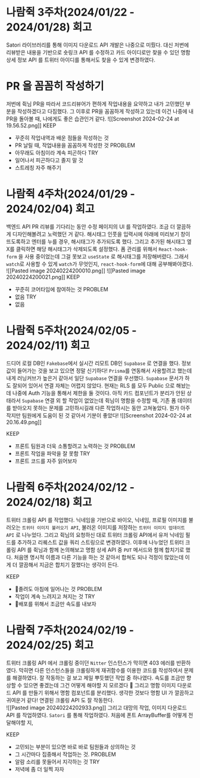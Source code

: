 # 나람쥑 3주차(2024/01/22 - 2024/01/28) 회고
Satori 라이브러리를 통해 이미지 다운로드 API 개발은 나중으로 미뤘다. 대신 저번에 리뷰받은 내용을 기반으로 숏링크 API 를 수정하고 카드 아이디로만 찾을 수 있던 명함 상세 정보 API 를 트위터 아이디를 통해서도 찾을 수 있게 변경하였다. 
# PR 을 꼼꼼히 작성하기
저번에 쥑님 PR을 따라서 코드리뷰어가 편하게 작업내용을 요약하고 내가 고민했던 부분을 작성하겠다고 다짐했다. 그 이후로 PR을 꼼꼼하게 작성하고 있는데 이건 나중에 내 PR을 돌아볼 때, 나에게도 좋은 습관인거 같다. 
![[Screenshot 2024-02-24 at 19.56.52.png]]
KEEP
- 꾸준히 작업내역과 배운 점들을 작성하는 것
- PR 날릴 때, 작업내용을 꼼꼼하게 작성한 것
PROBLEM
- 아무래도 아침이라 계속 피곤하다
TRY
- 일어나서 피곤하다고 졸지 말 것
- 스트레칭 자주 해주기
# 나람쥑 4주차(2024/01/29 - 2024/02/04) 회고
백엔드 API PR 리뷰를 기다리는 동안 수정 페이지의 UI 를 작업하였다. 조금 더 깔끔하게 디자인해볼려고 노력했던 거 같다. 해시태그 인풋을 입력시에 아래에 미리보기 창이 뜨도록하고 엔터를 누를 경우, 해시태그가 추가되도록 했다. 그리고 추가된 해시태그 옆 X를 클릭하면 해당 해시태그가 삭제되도록 설정했다. 
폼 관리를 위해서 `React-hook-form` 을 사용 중이었는데 그걸 못보고 `useState` 로 해시태그를 저장해버렸다. 그래서 `watch`로 사용할 수 있게 `watch`가 무엇인지, `react-hook-form`에 대해 공부해봐야겠다.
![[Pasted image 20240224200010.png]]
![[Pasted image 20240224200021.png]]
KEEP
- 꾸준히 코어타임에 참여하는 것
PROBLEM
- 없음
TRY
- 없음
# 나람쥑 5주차(2024/02/05 - 2024/02/11) 회고
드디어 로컬 DB인 `Fakebase`에서 실시간 리모트 DB인 `Supabase` 로 연결을 했다. 정보값이 들어가는 것을 보고 있으면 정말 신기하다! `Prisma`를 연동해서 사용할려고 했는데 내게 러닝커브가 높은거 같아서 일단 `Supabase` 연결을 우선했다. `Supabase` 문서가 하도 잘되어 있어서 연결 자체는 어렵지 않았다. 현재는 RLS 를 모두 Public 으로 해놨는데 나중에 Auth 기능을 통해서 제한을 둘 것이다. 
아직 카드 컴포넌트가 분리가 안된 상태라서 `Supabase` 연결 외 할 작업이 없었는데 쥑님이 명함을 수정할 때, 기존 폼 데이터를 받아오지 못하는 문제를 고민하시길래 다른 작업하시는 동안 고쳐놓았다. 뭔가 아주 작지만 팀원에게 도움이 된 것 같아서 기분이 좋았다! 
![[Screenshot 2024-02-24 at 20.16.49.png]]

KEEP
- 프론트 팀원과 더욱 소통할려고 노력하는 것
PROBLEM
- 프론트 작업을 파악을 잘 못함
TRY
- 프론트 코드를 자주 읽어보자
# 나람쥑 6주차(2024/02/12 - 2024/02/18) 회고
트위터 크롤링 API 를 작업했다. 닉네임을 기반으로 바이오, 닉네임, 프로필 이미지를 불러오는 `트위터 이미지 불러오기 API`, 불러온 이미지를 저장하는 `트위터 이미지 업데이트 API` 로 나누었다. 그리고 쥑님의 요청하신 대로 트위터 크롤링 API에서 유저 닉네임 필드를 추가하고 리퀘스트 값을 쿼리 스트링으로 변경하였다. 
이후에 나누었던 트위터 크롤링 API 를 쥑님과 함께 논의해보고 명함 상세 API 중 `PUT` 메서드와 함께 합치기로 했다. 처음엔 명시적 이름과 다른 기능을 하는 것 같아서 합쳐도 되나 걱정이 많았는데 이게 더 깔끔해서 지금은 합치기 잘했다는 생각이 든다. 

KEEP
- 졸려도 아침에 일어나는 것
PROBLEM
- 작업이 계속 느려지고 쳐지는 것
TRY
- 배포를 위해서 조금만 속도를 내보자
# 나람쥑 7주차(2024/02/19 - 2024/02/25) 회고
트위터 크롤링 API 에서 크롤링 중이던 `Nitter` 인스턴스가 막히면 403 에러를 반환하였다. 막히면 다른 인스턴스들을 크롤링하게 재귀함수를 이용한 코드를 작성하여서 문제를 해결하였다. 잘 작동하는 걸 보고 제일 뿌듯했던 작업 중 하나였다. 속도를 조금만 향상할 수 있으면 좋겠는데 그건 어떻게 해야할 지 모르겠다 🤣
그리고 명함 이미지 다운로드 API 를 만들기 위해서 명함 컴포넌트를 분리했다. 생각한 것보다 명함 UI 가 깔끔하고 귀여운거 같다! 연결된 크롤링 API 도 잘 작동한다.  
![[Pasted image 20240224202933.png]]
그리고 대망의 작업, 이미지 다운로드 API 를 작업하였다. `Satori` 를 통해 작업하였다. 처음에 폰트 ArrayBuffer를 어떻게 전달해야할 지, 

KEEP
- 고민되는 부분이 있으면 바로 바로 팀원들과 상의하는 것
- 그 시간마다 집중해서 작업하는 것.
PROBLEM
- 알람 소리를 못들어서 지각하는 것
TRY
- 저녁에 좀 더 일찍 자자